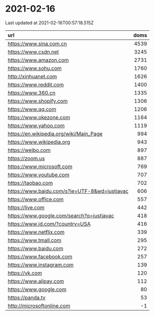 # 2021-02-16

<!-- BEGIN -->
Last updated at 2021-02-16T00:57:18.515Z

url | doms
:- | -:
https://www.sina.com.cn | 4539
https://www.csdn.net | 3245
https://www.amazon.com | 2731
https://www.sohu.com | 1760
http://xinhuanet.com | 1626
https://www.reddit.com | 1400
https://www.360.cn | 1335
https://www.shopify.com | 1306
https://www.qq.com | 1206
https://www.okezone.com | 1164
https://www.yahoo.com | 1119
https://en.wikipedia.org/wiki/Main_Page | 994
https://www.wikipedia.org | 943
https://weibo.com | 897
https://zoom.us | 887
https://www.microsoft.com | 769
https://www.youtube.com | 707
https://taobao.com | 702
https://www.baidu.com/s?ie=UTF-8&wd=justjavac | 606
https://www.office.com | 557
https://live.com | 442
https://www.google.com/search?q=justjavac | 418
https://www.jd.com/?country=USA | 416
https://www.netflix.com | 339
https://www.tmall.com | 295
https://www.baidu.com | 272
https://www.facebook.com | 257
https://www.instagram.com | 139
https://vk.com | 120
https://www.alipay.com | 112
https://www.google.com | 80
https://panda.tv | 53
http://microsoftonline.com | -1
<!-- END -->
